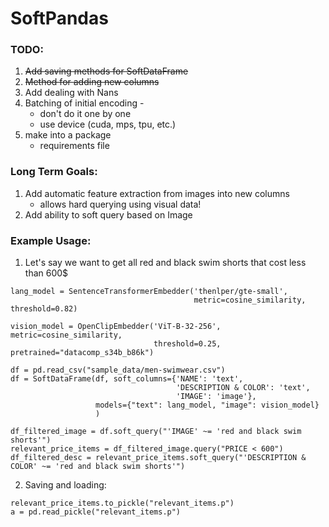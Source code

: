 # SoftPandas

### TODO:
1. ~~Add saving methods for SoftDataFrame~~
2. ~~Method for adding new columns~~
3. Add dealing with Nans 
4. Batching of initial encoding - 
   - don't do it one by one
   - use device (cuda, mps, tpu, etc.)
5. make into a package
   - requirements file 
   
### Long Term Goals:
1. Add automatic feature extraction from images into new columns
   - allows hard querying using visual data!
2. Add ability to soft query based on Image

### Example Usage:
1. Let's say we want to get all red and black swim shorts that cost less than 600$
```commandline
lang_model = SentenceTransformerEmbedder('thenlper/gte-small',
                                         metric=cosine_similarity, threshold=0.82)

vision_model = OpenClipEmbedder('ViT-B-32-256', metric=cosine_similarity,
                                threshold=0.25, pretrained="datacomp_s34b_b86k")

df = pd.read_csv("sample_data/men-swimwear.csv")
df = SoftDataFrame(df, soft_columns={'NAME': 'text',
                                     'DESCRIPTION & COLOR': 'text',
                                     'IMAGE': 'image'},
                   models={"text": lang_model, "image": vision_model}
                   )

df_filtered_image = df.soft_query("'IMAGE' ~= 'red and black swim shorts'")
relevant_price_items = df_filtered_image.query("PRICE < 600")
df_filtered_desc = relevant_price_items.soft_query("'DESCRIPTION & COLOR' ~= 'red and black swim shorts'")
```
2. Saving and loading:
```commandline
relevant_price_items.to_pickle("relevant_items.p")
a = pd.read_pickle("relevant_items.p")
```